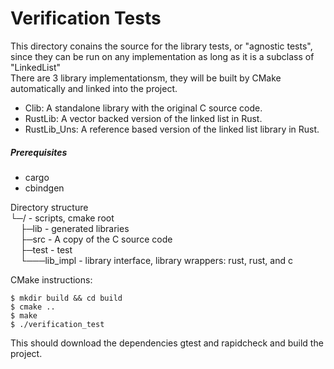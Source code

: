# Verification Tests

This directory conains the source for the library tests, or "agnostic tests", since they can be run on any implementation as long as it is a subclass of "LinkedList" \
There are 3 library implementationsm, they will be built by CMake automatically and linked into the project.
- Clib: A standalone library with the original C source code.
- RustLib: A vector backed version of the linked list in Rust.
- RustLib_Uns: A reference based version of the linked list library in Rust.

##### Prerequisites
- cargo 
- cbindgen

Directory structure \
└─/ - scripts, cmake root \
&nbsp;&nbsp;&nbsp;&nbsp;├─lib - generated libraries \
&nbsp;&nbsp;&nbsp;&nbsp;├─src - A copy of the C source code \
&nbsp;&nbsp;&nbsp;&nbsp;├─test - test \
&nbsp;&nbsp;&nbsp;&nbsp;└───lib_impl - library interface, library wrappers: rust, rust, and c

CMake instructions:
```
$ mkdir build && cd build
$ cmake ..
$ make
$ ./verification_test
```
This should download the dependencies gtest and rapidcheck and build the project.
